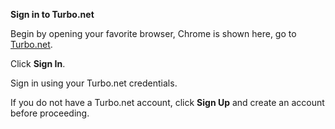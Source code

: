 **Sign in to Turbo.net**

Begin by opening your favorite browser, Chrome is shown here, go to [Turbo.net](https://turbo.net).

Click **Sign In**.

Sign in using your Turbo.net credentials. 

If you do not have a Turbo.net account, click **Sign Up** and create an account before proceeding.

